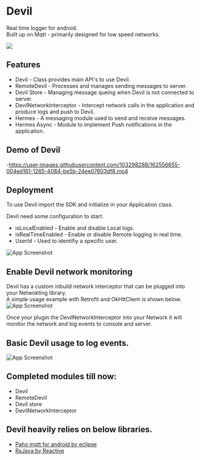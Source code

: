 # Devil
Real time logger for android.<br>
Built up on Mqtt - primarily designed for low speed networks.

[![](https://jitpack.io/v/kevinOcconer/KDevil.svg)](https://jitpack.io/#kevinOcconer/KDevil)

## Features

- Devil - Class provides main API's to use Devil. 
- RemoteDevil - Processes and manages sending messages to server.
- Devil Store - Managing message queing when Devil is not connected to server.  
- DevilNetworkInterceptor - Intercept network calls in the application and produce logs and push to Devil.
- Hermes - A messaging module used to send and receive messages.
- Hermes Async - Module to implement Push notifications in the application.

## Demo of Devil
-https://user-images.githubusercontent.com/103298288/162556655-004ed161-1265-4084-be5b-24ee07603df8.mp4



## Deployment

To use Devil import the SDK and initialize in your Application class.

Devil need some configuration to start.
- isLocalEnabled - Enable and disable Local logs.
- isRealTimeEnabled -  Enable or disable Remote logging in real time.
- UserId - Used to identifiy a specific user.

![App Screenshot](https://raw.githubusercontent.com/kevinOcconer/msd_vertical_submission/main/Screenshot%202022-03-21%20at%208.32.27%20PM.png)


## Enable Devil network monitoring

Devil has a custom inbuild network interceptor that can be plugged into your Netwokting library.<br>
A simple usage example with Retrofit and OkHttClient is shown below.
![App Screenshot](https://raw.githubusercontent.com/kevinOcconer/msd_vertical_submission/main/Screenshot%202022-03-21%20at%209.55.42%20PM.png)

Once your plugin the DevilNetworkInterceptor into your Network it will monitor the network and log events to console and server.

## Basic Devil usage to log events.
![App Screenshot](https://raw.githubusercontent.com/kevinOcconer/msd_vertical_submission/main/Screenshot%202022-03-21%20at%208.34.05%20PM.png)


## Completed modules till now:

- Devil
- RemoteDevil
- Devil store
- DevilNetworkInterceptor

## Devil heavily relies on below libraries.

 - [Paho mqtt for android by eclipse](https://github.com/eclipse/paho.mqtt.android)
 - [RxJava by Reactive](https://github.com/ReactiveX/RxJava)





